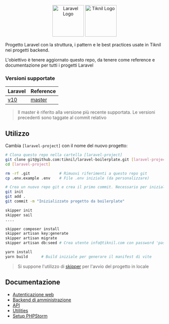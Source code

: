 <p align="center">
<a href="https://laravel.com" target="_blank"><img src="https://raw.githubusercontent.com/laravel/art/master/logo-lockup/5%20SVG/2%20CMYK/1%20Full%20Color/laravel-logolockup-cmyk-red.svg" height="100" alt="Laravel Logo"></a>
<a href="https://www.tiknil.com" target="_blank"><img src="https://www.tiknil.com/images/logo.png" height="100" alt="Tiknil Logo"></a>
</p>

Progetto Laravel con la struttura, i pattern e le best practices usate in Tiknil nei progetti backend.

L'obiettivo è tenere aggiornato questo repo, da tenere come reference e documentazione per tutti i progetti Laravel

### Versioni supportate

| Laravel                               | Reference                                                   |
|---------------------------------------|-------------------------------------------------------------|
| [v10](https://laravel.com/docs/10.x/) | [master](https://github.com/tiknil/boilerplate/tree/master) |

> Il master è riferito alla versione più recente supportata. Le versioni precedenti sono taggate al commit relativo

## Utilizzo

Cambia `[laravel-project]` con il nome del nuovo progetto:

```bash
# Clona questo repo nella cartella [laravel-project]
git clone git@github.com:tiknil/laravel-boilerplate.git [laravel-project] 
cd [laravel-project] 

rm -rf .git             # Rimuovi riferimenti a questo repo git
cp .env.example .env    # File .env iniziale (da personalizzare)

# Crea un nuovo repo git e crea il primo commit. Necessario per inizializzare skipper
git init                
git add .
git commit -m "Inizializzato progetto da boilerplate"

skipper init
skipper sail
....

skipper composer install
skipper artisan key:generate
skipper artisan migrate
skipper artisan db:seed # Crea utente info@tiknil.com con password 'password'

yarn install
yarn build      # Build iniziale per generare il manifest di vite
```

> Si suppone l'utilizzo di [skipper](https://github.com/tiknil/skipper) per l'avvio del progetto in locale

## Documentazione

- [Autenticazione web](docs/Auth.md)
- [Backend di amministrazione](docs/Backend.md)
- [API](docs/Api.md)
- [Utilities](docs/Utilities.md)
- [Setup PHPStorm](docs/PHPStorm.md)
